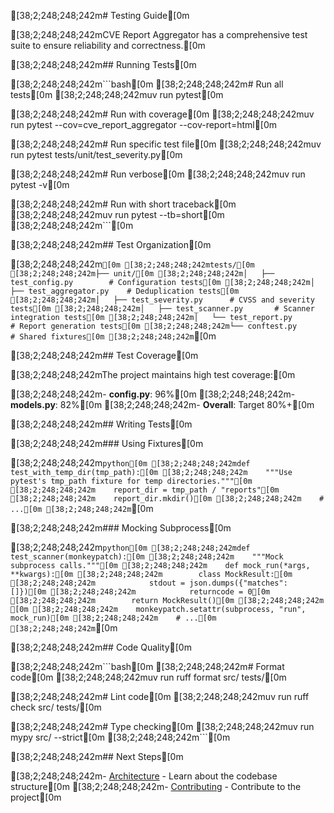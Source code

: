 \[38;2;248;248;242m# Testing Guide\[0m

\[38;2;248;248;242mCVE Report Aggregator has a comprehensive test suite to ensure reliability and correctness.\[0m

\[38;2;248;248;242m## Running Tests\[0m

\[38;2;248;248;242m\`\`\`bash\[0m \[38;2;248;248;242m# Run all tests\[0m \[38;2;248;248;242muv run pytest\[0m

\[38;2;248;248;242m# Run with coverage\[0m \[38;2;248;248;242muv run pytest --cov=cve_report_aggregator
--cov-report=html\[0m

\[38;2;248;248;242m# Run specific test file\[0m \[38;2;248;248;242muv run pytest tests/unit/test_severity.py\[0m

\[38;2;248;248;242m# Run verbose\[0m \[38;2;248;248;242muv run pytest -v\[0m

\[38;2;248;248;242m# Run with short traceback\[0m \[38;2;248;248;242muv run pytest --tb=short\[0m
\[38;2;248;248;242m\`\`\`\[0m

\[38;2;248;248;242m## Test Organization\[0m

\[38;2;248;248;242m`[0m [38;2;248;248;242mtests/[0m [38;2;248;248;242m├── unit/[0m [38;2;248;248;242m│   ├── test_config.py        # Configuration tests[0m [38;2;248;248;242m│   ├── test_aggregator.py    # Deduplication tests[0m [38;2;248;248;242m│   ├── test_severity.py      # CVSS and severity tests[0m [38;2;248;248;242m│   ├── test_scanner.py       # Scanner integration tests[0m [38;2;248;248;242m│   └── test_report.py        # Report generation tests[0m [38;2;248;248;242m└── conftest.py               # Shared fixtures[0m [38;2;248;248;242m`\[0m

\[38;2;248;248;242m## Test Coverage\[0m

\[38;2;248;248;242mThe project maintains high test coverage:\[0m

\[38;2;248;248;242m- **config.py**: 96%\[0m \[38;2;248;248;242m- **models.py**: 82%\[0m \[38;2;248;248;242m-
**Overall**: Target 80%+\[0m

\[38;2;248;248;242m## Writing Tests\[0m

\[38;2;248;248;242m### Using Fixtures\[0m

\[38;2;248;248;242m`python[0m [38;2;248;248;242mdef test_with_temp_dir(tmp_path):[0m [38;2;248;248;242m    """Use pytest's tmp_path fixture for temp directories."""[0m [38;2;248;248;242m    report_dir = tmp_path / "reports"[0m [38;2;248;248;242m    report_dir.mkdir()[0m [38;2;248;248;242m    # ...[0m [38;2;248;248;242m`\[0m

\[38;2;248;248;242m### Mocking Subprocess\[0m

\[38;2;248;248;242m`python[0m [38;2;248;248;242mdef test_scanner(monkeypatch):[0m [38;2;248;248;242m    """Mock subprocess calls."""[0m [38;2;248;248;242m    def mock_run(*args, **kwargs):[0m [38;2;248;248;242m        class MockResult:[0m [38;2;248;248;242m            stdout = json.dumps({"matches": []})[0m [38;2;248;248;242m            returncode = 0[0m [38;2;248;248;242m        return MockResult()[0m [38;2;248;248;242m    [0m [38;2;248;248;242m    monkeypatch.setattr(subprocess, "run", mock_run)[0m [38;2;248;248;242m    # ...[0m [38;2;248;248;242m`\[0m

\[38;2;248;248;242m## Code Quality\[0m

\[38;2;248;248;242m\`\`\`bash\[0m \[38;2;248;248;242m# Format code\[0m \[38;2;248;248;242muv run ruff format src/
tests/\[0m

\[38;2;248;248;242m# Lint code\[0m \[38;2;248;248;242muv run ruff check src/ tests/\[0m

\[38;2;248;248;242m# Type checking\[0m \[38;2;248;248;242muv run mypy src/ --strict\[0m
\[38;2;248;248;242m\`\`\`\[0m

\[38;2;248;248;242m## Next Steps\[0m

\[38;2;248;248;242m- [Architecture](architecture.md) - Learn about the codebase structure\[0m \[38;2;248;248;242m-
[Contributing](contributing.md) - Contribute to the project\[0m

